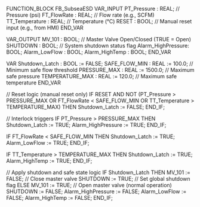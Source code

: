 FUNCTION_BLOCK FB_SubseaESD
VAR_INPUT
    PT_Pressure       : REAL;   // Pressure (psi)
    FT_FlowRate       : REAL;   // Flow rate (e.g., SCFM)
    TT_Temperature    : REAL;   // Temperature (°C)
    RESET             : BOOL;   // Manual reset input (e.g., from HMI)
END_VAR

VAR_OUTPUT
    MV_101            : BOOL;   // Master Valve Open/Closed (TRUE = Open)
    SHUTDOWN          : BOOL;   // System shutdown status flag
    Alarm_HighPressure: BOOL;
    Alarm_LowFlow     : BOOL;
    Alarm_HighTemp    : BOOL;
END_VAR

VAR
    Shutdown_Latch    : BOOL := FALSE;
    SAFE_FLOW_MIN     : REAL := 100.0;     // Minimum safe flow threshold
    PRESSURE_MAX      : REAL := 1500.0;    // Maximum safe pressure
    TEMPERATURE_MAX   : REAL := 120.0;     // Maximum safe temperature
END_VAR

// Reset logic (manual reset only)
IF RESET AND NOT (PT_Pressure > PRESSURE_MAX OR FT_FlowRate < SAFE_FLOW_MIN OR TT_Temperature > TEMPERATURE_MAX) THEN
    Shutdown_Latch := FALSE;
END_IF;

// Interlock triggers
IF PT_Pressure > PRESSURE_MAX THEN
    Shutdown_Latch := TRUE;
    Alarm_HighPressure := TRUE;
END_IF;

IF FT_FlowRate < SAFE_FLOW_MIN THEN
    Shutdown_Latch := TRUE;
    Alarm_LowFlow := TRUE;
END_IF;

IF TT_Temperature > TEMPERATURE_MAX THEN
    Shutdown_Latch := TRUE;
    Alarm_HighTemp := TRUE;
END_IF;

// Apply shutdown and safe state logic
IF Shutdown_Latch THEN
    MV_101 := FALSE;     // Close master valve
    SHUTDOWN := TRUE;    // Set global shutdown flag
ELSE
    MV_101 := TRUE;      // Open master valve (normal operation)
    SHUTDOWN := FALSE;
    Alarm_HighPressure := FALSE;
    Alarm_LowFlow := FALSE;
    Alarm_HighTemp := FALSE;
END_IF;
